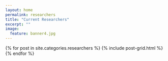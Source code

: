 ```yaml
---
layout: home
permalink: researchers
title: "Current Researchers"
excerpt: ""
image:
  feature: banner4.jpg
---
```

<div class="tiles">
{% for post in site.categories.researchers %}
	{% include post-grid.html %}
{% endfor %}
</div><!-- /.tiles -->
